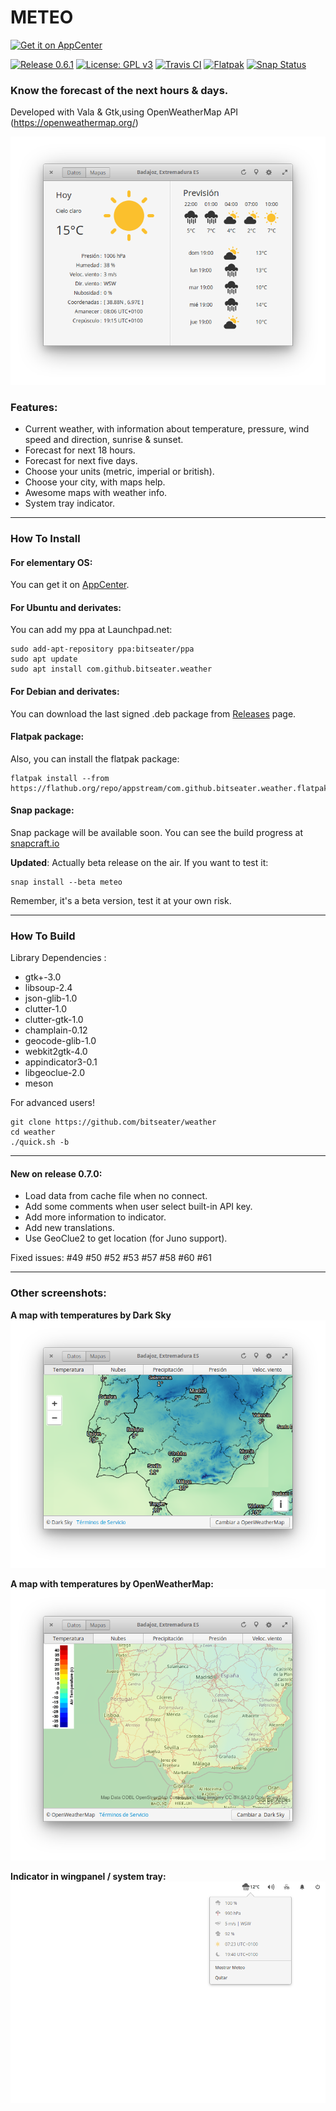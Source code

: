 # METEO

[![Get it on AppCenter](https://appcenter.elementary.io/badge.svg)](https://appcenter.elementary.io/com.github.bitseater.weather)﻿

[![Release 0.6.1](https://img.shields.io/badge/Release-0.7.ß-orange.svg)](https://github.com/bitseater/weather/releases) [![License: GPL v3](https://img.shields.io/badge/License-GPL%20v3-blue.svg)](http://www.gnu.org/licenses/gpl-3.0) [![Travis CI](https://travis-ci.org/bitseater/weather.svg?branch=master)](https://travis-ci.org/bitseater/weather/builds/) [![Flatpak](https://img.shields.io/badge/flatpak-download-lightgrey.svg)](https://flathub.org/repo/appstream/com.github.bitseater.weather.flatpakref) [![Snap Status](https://build.snapcraft.io/badge/bitseater/snap-meteo.svg)](https://build.snapcraft.io/user/bitseater/snap-meteo)


### Know the forecast of the next hours & days.

Developed with Vala & Gtk,using OpenWeatherMap API (https://openweathermap.org/)

![Screenshot](./data/screens/screenshot_1.png  "Weather")

### Features:

- Current weather, with information about temperature, pressure, wind speed and direction, sunrise & sunset.
- Forecast for next 18 hours.
- Forecast for next five days.
- Choose your units (metric, imperial or british).
- Choose your city, with maps help.
- Awesome maps with weather info.
- System tray indicator.

----

### How To Install

#### For elementary OS:

You can get it on [AppCenter](https://appcenter.elementary.io/com.github.bitseater.weather).

#### For Ubuntu and derivates:

You can add my ppa at Launchpad.net:

    sudo add-apt-repository ppa:bitseater/ppa
    sudo apt update
    sudo apt install com.github.bitseater.weather

#### For Debian and derivates:

You can download the last signed .deb package from [Releases](https://github.com/bitseater/weather/releases) page.

#### Flatpak package:

Also, you can install the flatpak package:

    flatpak install --from https://flathub.org/repo/appstream/com.github.bitseater.weather.flatpakref

#### Snap package:

Snap package will be available soon. You can see the build progress at [snapcraft.io](https://build.snapcraft.io/user/bitseater/weather)

**Updated**: Actually beta release on the air. If you want to test it:

    snap install --beta meteo

Remember, it's a beta version, test it at your own risk.

----

### How To Build

Library Dependencies :

- gtk+-3.0
- libsoup-2.4
- json-glib-1.0
- clutter-1.0
- clutter-gtk-1.0
- champlain-0.12
- geocode-glib-1.0
- webkit2gtk-4.0
- appindicator3-0.1
- libgeoclue-2.0
- meson


For advanced users!

    git clone https://github.com/bitseater/weather
    cd weather
    ./quick.sh -b

----

#### New on release 0.7.0:

- Load data from cache file when no connect.
- Add some comments when user select built-in API key.
- Add more information to indicator.
- Add new translations.
- Use GeoClue2 to get location (for Juno support).

Fixed issues: #49 #50 #52 #53 #57 #58 #60 #61

----
### Other screenshots:

**A map with temperatures by Dark Sky**
![Screenshot](./data/screens/screenshot_2.png  "Weather")

**A map with temperatures by OpenWeatherMap:**
![Screenshot](./data/screens/screenshot_3.png  "Weather")

**Indicator in wingpanel / system tray:**
![Screenshot](./data/screens/screenshot_4.png  "Weather")
